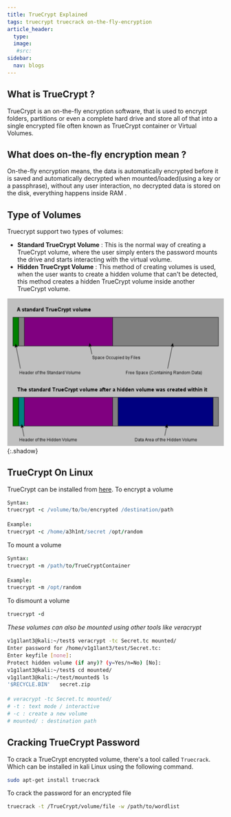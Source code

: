 ```yaml
---
title: TrueCrypt Explained
tags: truecrypt truecrack on-the-fly-encryption
article_header:
  type: 
  image:
   #src: 
sidebar: 
  nav: blogs
---
```


## What is TrueCrypt ?
TrueCrypt is an on-the-fly encryption software, that is used to encrypt folders, partitions or even a complete hard drive and store all of that into a single encrypted file often known as TrueCrypt container or Virtual Volumes.

## What does on-the-fly encryption mean ?
On-the-fly encryption means, the data is automatically encrypted before it is saved and automatically decrypted when mounted/loaded(using a key or a passphrase), without any user interaction, no decrypted data is stored on the disk, everything happens inside RAM .

## Type of Volumes
Truecrypt support two types of volumes:
- **Standard TrueCrypt Volume** : This is the normal way of creating a TrueCrypt volume, where the user simply enters the password mounts the drive and starts interacting with the virtual volume.
- **Hidden TrueCrypt Volume** : This method of creating volumes is used, when the user wants to create a hidden volume that can't be detected, this method creates a hidden TrueCrypt volume inside another TrueCrypt volume.

![t](/Images/tc.png){:.shadow}

## TrueCrypt On Linux
TrueCrypt can be installed from [here](http://truecrypt.sourceforge.net/OtherPlatforms.html).
To encrypt a volume
```coffee
Syntax:
truecrypt -c /volume/to/be/encrypted /destination/path

Example:
truecrypt -c /home/a3h1nt/secret /opt/random
```
To mount a volume
```coffee
Syntax:
truecrypt -m /path/to/TrueCryptContainer

Example:
truecrypt -m /opt/random 
```
To dismount a volume
```coffee
truecrypt -d 
```

*These volumes can also be mounted using other tools like veracrypt*
```bash
v1g1lant3@kali:~/test$ veracrypt -tc Secret.tc mounted/
Enter password for /home/v1g1lant3/test/Secret.tc: 
Enter keyfile [none]: 
Protect hidden volume (if any)? (y=Yes/n=No) [No]: 
v1g1lant3@kali:~/test$ cd mounted/
v1g1lant3@kali:~/test/mounted$ ls
'$RECYCLE.BIN'   secret.zip

# veracrypt -tc Secret.tc mounted/
# -t : text mode / interactive
# -c : create a new volume
# mounted/ : destination path
```

## Cracking TrueCrypt Password
To crack a TrueCrypt encrypted volume, there's a tool called `Truecrack`. Which can be installed in kali Linux using the following command.
```bash
sudo apt-get install truecrack
```

To crack the password for an encrypted file
```bash
truecrack -t /TrueCrypt/volume/file -w /path/to/wordlist
```
